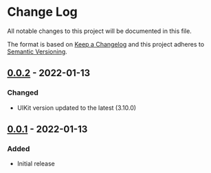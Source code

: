 
# Change Log
All notable changes to this project will be documented in this file.
 
The format is based on [Keep a Changelog](http://keepachangelog.com/)
and this project adheres to [Semantic Versioning](http://semver.org/).
 

## [0.0.2] - 2022-01-13

### Changed

- UIKit version updated to the latest (3.10.0)

## [0.0.1] - 2022-01-13
 
### Added

- Initial release

[0.0.2]: https://github.com/kpsaurus/wagtail-uikitblocks/compare/0.0.1...0.0.2

[0.0.1]: https://github.com/kpsaurus/wagtail-uikitblocks/releases/tag/0.0.1
